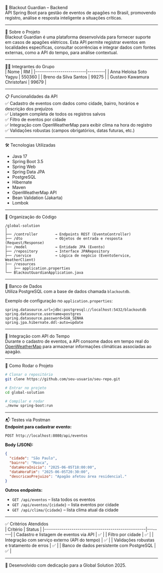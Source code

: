 
🔧 Blackout Guardian – Backend  
API Spring Boot para gestão de eventos de apagões no Brasil, promovendo registro, análise e resposta inteligente a situações críticas.

---

📘 Sobre o Projeto  
Blackout Guardian é uma plataforma desenvolvida para fornecer suporte em casos de apagões elétricos. Esta API permite registrar eventos em localidades específicas, consultar ocorrências e integrar dados com fontes externas, como a API do tempo, para análise contextual.

---

👨‍💻 Integrantes do Grupo  
| Nome                     | RM      |
|--------------------------|---------|
| Anna Heloisa Soto Yagyu | 550360  |
| Breno da Silva Santos    | 99275   |
| Gustavo Kawamura Christofani | 99679 |

---

📋 Funcionalidades da API  
✅ Cadastro de eventos com dados como cidade, bairro, horários e descrição dos prejuízos  
✅ Listagem completa de todos os registros salvos  
✅ Filtro de eventos por cidade  
✅ Integração com OpenWeatherMap para exibir clima na hora do registro  
✅ Validações robustas (campos obrigatórios, datas futuras, etc.)

---

🛠️ Tecnologias Utilizadas  
- Java 17  
- Spring Boot 3.5  
- Spring Web  
- Spring Data JPA  
- PostgreSQL  
- Hibernate  
- Maven  
- OpenWeatherMap API  
- Bean Validation (Jakarta)  
- Lombok  

---

📂 Organização do Código  
```
/global-solution
│
├── /controller        → Endpoints REST (EventoController)
├── /dto               → Objetos de entrada e resposta (Request/Response)
├── /model             → Entidade JPA (Evento)
├── /repository        → Interface JPARepository
├── /service           → Lógica de negócio (EventoService, WeatherClient)
├── /resources
│   ├── application.properties
└── BlackoutGuardianApplication.java
```

---

💾 Banco de Dados  
Utiliza PostgreSQL com a base de dados chamada `blackoutdb`.

Exemplo de configuração no `application.properties`:
```properties
spring.datasource.url=jdbc:postgresql://localhost:5432/blackoutdb
spring.datasource.username=postgres
spring.datasource.password=SUA_SENHA
spring.jpa.hibernate.ddl-auto=update
```

---

🔌 Integração com API do Tempo  
Durante o cadastro de eventos, a API consome dados em tempo real do [OpenWeatherMap](https://openweathermap.org/) para armazenar informações climáticas associadas ao apagão.

---

🧪 Como Rodar o Projeto  
```bash
# Clonar o repositório
git clone https://github.com/seu-usuario/seu-repo.git

# Entrar no projeto
cd global-solution

# Compilar e rodar
./mvnw spring-boot:run
```

---

📬 Testes via Postman  
**Endpoint para cadastrar evento:**
```
POST http://localhost:8080/api/eventos
```

**Body (JSON):**
```json
{
  "cidade": "São Paulo",
  "bairro": "Mooca",
  "dataHoraInicio": "2025-06-05T18:00:00",
  "dataHoraFim": "2025-06-05T20:30:00",
  "descricaoPrejuizo": "Apagão afetou área residencial."
}
```

**Outros endpoints:**
- `GET /api/eventos` – lista todos os eventos
- `GET /api/eventos/{cidade}` – lista eventos por cidade
- `GET /api/clima/{cidade}` – lista clima atual da cidade

---

✅ Critérios Atendidos  
| Critério                                           | Status |
|----------------------------------------------------|--------|
| Cadastro e listagem de eventos via API            | ✅     |
| Filtro por cidade                                  | ✅     |
| Integração com serviço externo (API do tempo)      | ✅     |
| Validações robustas e tratamento de erros          | ✅     |
| Banco de dados persistente com PostgreSQL          | ✅     |

---

🚀 Desenvolvido com dedicação para a Global Solution 2025.
